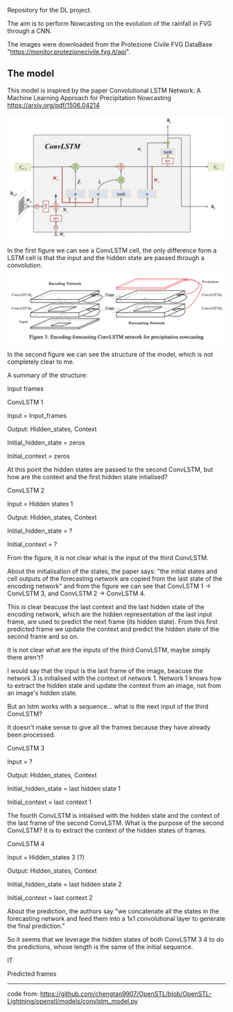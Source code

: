 Repository for the DL project.

The aim is to perform Nowcasting on the evolution of the rainfall in FVG through a CNN.

The images were downloaded from the Protezione Civile FVG DataBase "https://monitor.protezionecivile.fvg.it/api".

## The model

This model is inspired by the paper Convolutional LSTM Network: A Machine Learning
Approach for Precipitation Nowcasting 
https://arxiv.org/pdf/1506.04214

![](./conv_lstm.png)

In the first figure we can see a ConvLSTM cell, the only difference form a LSTM cell is that the input and the hidden state are passed through a convolution. 

![](./model.png)

In the second figure we can see the structure of the model, which is not completely clear to me.

A summary of the structure:

Input frames

ConvLSTM 1

Input = Input_frames

Output: Hidden_states, Context

Initial_hidden_state = zeros

Initial_context = zeros

At this point the hidden states are passed to the second ConvLSTM, but how are the context and the first hidden state intialised?

ConvLSTM 2

Input = Hidden states 1

Output: Hidden_states, Context

Initial_hidden_state = ?

Initial_context = ?

From the figure, it is not clear what is the input of the third ConvLSTM. 

About the initialisation of the states, the paper says: "the initial states and cell outputs of the forecasting network are copied from the last state of the encoding network" and from the figure we can see that ConvLSTM 1 -> ConvLSTM 3, and ConvLSTM 2 -> ConvLSTM 4.

This is clear beacuse the last context and the last hidden state of the encoding network, which are the hidden representation of the last input frame, are used to predict the next frame (its hidden state). From this first predicted frame we update the context and predict the hidden state of the second frame and so on.

It is not clear what are the inputs of the third ConvLSTM, maybe simply there aren't?

I would say that the input is the last frame of the image, beacuse the network 3 is initialised with the context of network 1. Network 1 knows how to extract the hidden state and update the context from an image, not from an image's hidden state.

But an lstm works with a sequence... what is the next input of the third ConvLSTM?

It doesn't make sense to give all the frames because they have already been processed.

ConvLSTM 3

Input = ?

Output: Hidden_states, Context

Initial_hidden_state = last hidden state 1

Initial_context = last context 1

The fourth ConvLSTM is intialised with the hidden state and the context of the last frame of the second ConvLSTM. What is the purpose of the second ConvLSTM? It is to extract the context of the hidden states of frames. 

ConvLSTM 4

Input = Hidden_states 3 (?)

Output: Hidden_states, Context

Initial_hidden_state = last hidden state 2

Initial_context = last context 2


About the prediction, the authors say "we concatenate all the states in the forecasting network and feed them into a 1x1 convolutional layer to generate the final prediction."

So it seems that we leverage the hidden states of both ConvLSTM 3 4 to do the predictions, whose length is the same of the initial sequence.



IT

Predicted frames


___________________

code from: https://github.com/chengtan9907/OpenSTL/blob/OpenSTL-Lightning/openstl/models/convlstm_model.py
